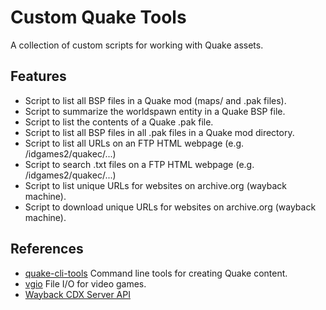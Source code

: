 # Custom Quake Tools

A collection of custom scripts for working with Quake assets.

## Features

* Script to list all BSP files in a Quake mod (maps/ and .pak files).
* Script to summarize the worldspawn entity in a Quake BSP file.
* Script to list the contents of a Quake .pak file.
* Script to list all BSP files in all .pak files in a Quake mod directory.
* Script to list all URLs on an FTP HTML webpage (e.g. /idgames2/quakec/...)
* Script to search .txt files on a FTP HTML webpage (e.g. /idgames2/quakec/...)
* Script to list unique URLs for websites on archive.org (wayback machine).
* Script to download unique URLs for websites on archive.org (wayback machine).

## References

* [quake-cli-tools](https://github.com/joshuaskelly/quake-cli-tools/) Command line tools for creating Quake content.
* [vgio](https://github.com/joshuaskelly/vgio/) File I/O for video games.
* [Wayback CDX Server API](https://github.com/internetarchive/wayback/tree/master/wayback-cdx-server)
